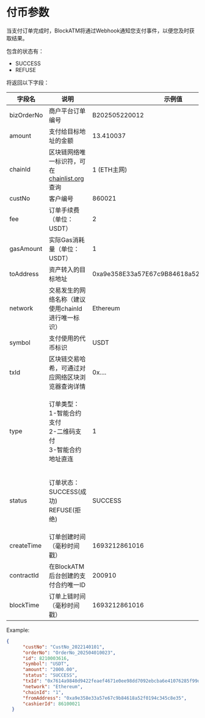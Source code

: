 # 付币参数

当支付订单完成时，BlockATM将通过Webhook通知您支付事件，以便您及时获取结果。

包含的状态有：

* SUCCESS
* REFUSE

将返回以下字段：

| 字段名        | 说明                                                     | 示例值                                        |
| ---------- | ------------------------------------------------------ | ------------------------------------------ |
| bizOrderNo | 商户平台订单编号                                               | B202505220012                              |
| amount     | 支付给目标地址的金额                                             | 13.410037                                  |
| chainId    | 区块链网络唯一标识符，可在[chainlist.org](https://chainlist.org/)查询 | 1 (ETH主网)                                  |
| custNo     | 客户编号                                                   | 860021                                     |
| fee        | 订单手续费（单位：USDT）                                         | 2                                          |
| gasAmount  | 实际Gas消耗量（单位：USDT）                                      | 1                                          |
| toAddress  | 资产转入的目标地址                                              | 0xa9e358E33a57E67c9B84618a52f0194C345C8e35 |
| network    | 交易发生的网络名称（建议使用chainId进行唯一标识）                           | Ethereum                                   |
| symbol     | 支付使用的代币标识                                              | USDT                                       |
| txId       | 区块链交易哈希，可通过对应网络区块浏览器查询详情                               | 0x....                                     |
| type       | <p>订单类型：<br>1-智能合约支付<br>2-二维码支付<br>3-智能合约地址直连</p>      | 1                                          |
| status     | <p>订单状态：<br>SUCCESS(成功)<br>REFUSE(拒绝)</p>              | SUCCESS                                    |
| createTime | 订单创建时间（毫秒时间戳）                                          | 1693212861016                              |
| contractId | 在BlockATM后台创建的支付合约唯一ID                                 | 200910                                     |
| blockTime  | 订单上链时间（毫秒时间戳）                                          | 1693212861016                              |

Example:

```json
{
​      "custNo": "CustNo_2022140101",
​      "orderNo": "OrderNo_202504010023",
​      "id": 8210003616,
​      "symbol": "USDT",
​      "amount": "2000.00",
​      "status": "SUCCESS",
​      "txId": "0x7614a9840d9422feaef4671e0ee98dd7092ebcba6e41076285f99d0b2b0de5fe",
​      "network": "Ethereum",
​      "chainId": "1",
​      "fromAddress": "0xa9e358e33a57e67c9b84618a52f0194c345c8e35",
​      "cashierId": 86100021
​  }
```
